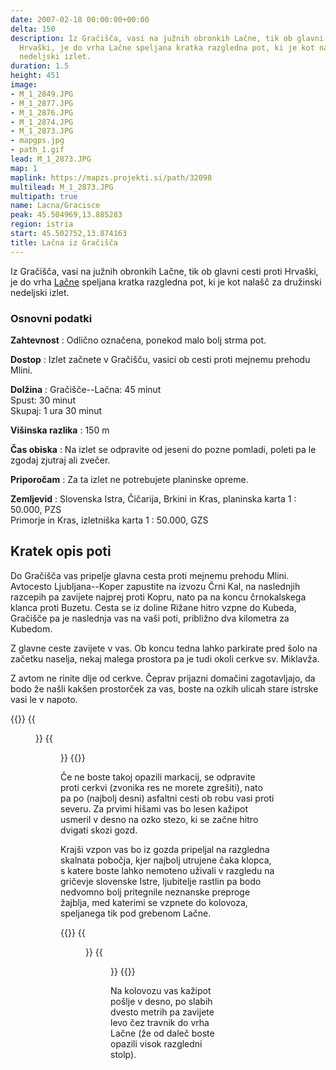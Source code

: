 ```yaml
---
date: 2007-02-18 00:00:00+00:00
delta: 150
description: Iz Gračišča, vasi na južnih obronkih Lačne, tik ob glavni cesti proti
  Hrvaški, je do vrha Lačne speljana kratka razgledna pot, ki je kot nalašč za družinski
  nedeljski izlet.
duration: 1.5
height: 451
image:
- M_1_2849.JPG
- M_1_2877.JPG
- M_1_2876.JPG
- M_1_2874.JPG
- M_1_2873.JPG
- mapgps.jpg
- path_1.gif
lead: M_1_2873.JPG
map: 1
maplink: https://mapzs.projekti.si/path/32098
multilead: M_1_2873.JPG
multipath: true
name: Lacna/Gracisce
peak: 45.504969,13.885283
region: istria
start: 45.502752,13.874163
title: Lačna iz Gračišča
---
```

Iz Gračišča, vasi na južnih obronkih Lačne, tik ob glavni cesti proti Hrvaški, je do vrha [Lačne](../) speljana kratka razgledna pot, ki je kot nalašč za družinski nedeljski izlet.

### Osnovni podatki

**Zahtevnost**
:   Odlično označena, ponekod malo bolj strma pot.

**Dostop**
:   Izlet začnete v Gračišču, vasici ob cesti proti mejnemu prehodu Mlini.

**Dolžina**
:   Gračišče--Lačna: 45 minut\
    Spust: 30 minut\
    Skupaj: 1 ura 30 minut

**Višinska razlika**
:   150 m

**Čas obiska**
:   Na izlet se odpravite od jeseni do pozne pomladi, poleti pa le zgodaj zjutraj ali zvečer.

**Priporočam**
:   Za ta izlet ne potrebujete planinske opreme.

**Zemljevid**
:   Slovenska Istra, Čičarija, Brkini in Kras, planinska karta 1 : 50.000, PZS\
    Primorje in Kras, izletniška karta 1 : 50.000, GZS

Kratek opis poti
----------------

Do Gračišča vas pripelje glavna cesta proti mejnemu prehodu Mlini. Avtocesto Ljubljana--Koper zapustite na izvozu Črni Kal, na naslednjih razcepih pa zavijete najprej proti Kopru, nato pa na koncu črnokalskega klanca proti Buzetu. Cesta se iz doline Rižane hitro vzpne do Kubeda, Gračišče pa je naslednja vas na vaši poti, približno dva kilometra za Kubedom.

Z glavne ceste zavijete v vas. Ob koncu tedna lahko parkirate pred šolo na začetku naselja, nekaj malega prostora pa je tudi okoli cerkve sv. Miklavža.

Z avtom ne rinite dlje od cerkve. Čeprav prijazni domačini zagotavljajo, da bodo že našli kakšen prostorček za vas, boste na ozkih ulicah stare istrske vasi le v napoto.

{{<gallery>}} 
{{<figure src="M_1_2877.JPG" caption="Cerkev sv. Miklavža">}} {{<figure src="M_1_2876.JPG">}}
{{</gallery>}} 

Če ne boste takoj opazili markacij, se odpravite proti cerkvi (zvonika res ne morete zgrešiti), nato pa po (najbolj desni) asfaltni cesti ob robu vasi proti severu. Za prvimi hišami vas bo lesen kažipot usmeril v desno na ozko stezo, ki se začne hitro dvigati skozi gozd.

Krajši vzpon vas bo iz gozda pripeljal na razgledna skalnata pobočja, kjer najbolj utrujene čaka klopca, s katere boste lahko nemoteno uživali v razgledu na gričevje slovenske Istre, ljubitelje rastlin pa bodo nedvomno bolj pritegnile neznanske preproge žajblja, med katerimi se vzpnete do kolovoza, speljanega tik pod grebenom Lačne.

{{<gallery>}} 
{{<figure src="M_1_2874.JPG" caption="Pogled na Gračišče">}} {{<figure src="M_1_2873.JPG" caption="Travniki pod vrhom">}}
{{</gallery>}} 

Na kolovozu vas kažipot pošlje v desno, po slabih dvesto metrih pa zavijete levo čez travnik do vrha Lačne (že od daleč boste opazili visok razgledni stolp).
